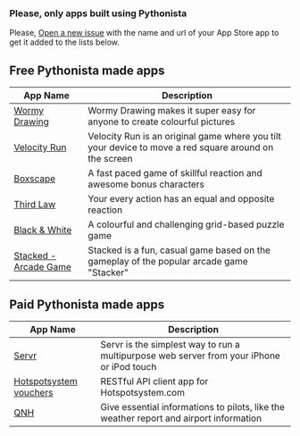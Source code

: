### Please, only apps built using Pythonista
Please, [Open a new issue][1] with the name and url of your App Store app to get it added to the lists below.

Free Pythonista made apps
-------------------------
| App Name           | Description   | 
| -------------      | ------------- | 
| [Wormy Drawing][]| Wormy Drawing makes it super easy for anyone to create colourful pictures |
| [Velocity Run][] | Velocity Run is an original game where you tilt your device to move a red square around on the screen |
| [Boxscape][]     | A fast paced game of skillful reaction and awesome bonus characters |
| [Third Law][]    | Your every action has an equal and opposite reaction |
| [Black & White][]    | A colourful and challenging grid-based puzzle game |
| [Stacked - Arcade Game][] | Stacked is a fun, casual game based on the gameplay of the popular arcade game "Stacker" |


Paid Pythonista made apps
-------------------------

| App Name           | Description   | 
| -------------      | ------------- |
| [Servr][] | Servr is the simplest way to run a multipurpose web server from your iPhone or iPod touch  |
| [Hotspotsystem vouchers][] | RESTful API client app for Hotspotsystem.com |
| [QNH][] | Give essential informations to pilots, like the weather report and airport information|


[1]: https://github.com/Pythonista-Tools/Pythonista-Tools/issues/new
[Wormy Drawing]: https://itunes.apple.com/gb/app/wormy-drawing/id882326367?mt=8
[Stacked - Arcade Game]: https://itunes.apple.com/us/app/stacked-arcade-game/id882344011?mt=8
[Velocity Run]: https://itunes.apple.com/us/app/velocity-run/id642044324?mt=8
[Servr]: https://itunes.apple.com/us/app/servr-mobile-edition/id893390157?ls=1&mt=8
[Boxscape]: https://itunes.apple.com/app/boxscape/id1053771238?mt=8
[Third Law]: https://itunes.apple.com/app/third-law/id1054853024?mt=8
[Black & White]: https://appsto.re/gb/ERkSbb.i
[Hotspotsystem vouchers]: https://itunes.apple.com/ca/app/hotspotsystem-vouchers/id1180444770?mt=8
[QNH]: https://itunes.apple.com/us/app/qnh/id1218922617?l=fr&ls=1&mt=8
